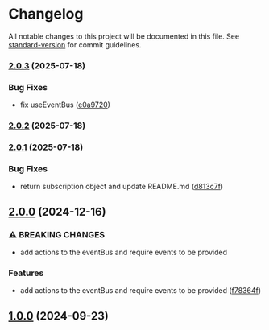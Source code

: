 # Changelog

All notable changes to this project will be documented in this file. See [standard-version](https://github.com/conventional-changelog/standard-version) for commit guidelines.

### [2.0.3](https://github.com/kambing86/event-bus-ts/compare/v2.0.2...v2.0.3) (2025-07-18)


### Bug Fixes

* fix useEventBus ([e0a9720](https://github.com/kambing86/event-bus-ts/commit/e0a9720e34b93a2c349be2448212c40da57985c4))

### [2.0.2](https://github.com/kambing86/event-bus-ts/compare/v2.0.1...v2.0.2) (2025-07-18)

### [2.0.1](https://github.com/kambing86/event-bus-ts/compare/v2.0.0...v2.0.1) (2025-07-18)


### Bug Fixes

* return subscription object and update README.md ([d813c7f](https://github.com/kambing86/event-bus-ts/commit/d813c7f4cf77045177ea0887e2aab7a5a22ae968))

## [2.0.0](https://github.com/kambing86/event-bus-ts/compare/v1.0.0...v2.0.0) (2024-12-16)


### ⚠ BREAKING CHANGES

* add actions to the eventBus and require events to be provided

### Features

* add actions to the eventBus and require events to be provided ([f78364f](https://github.com/kambing86/event-bus-ts/commit/f78364f7e9e8a715d32a5aa1dd2ad4da628fb927))

## [1.0.0](https://github.com/kambing86/event-bus-ts/compare/v0.0.1...v1.0.0) (2024-09-23)

